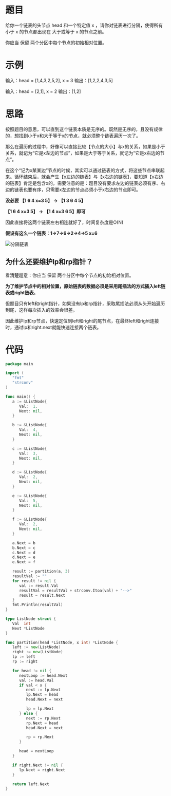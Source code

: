 # 题目

给你一个链表的头节点 head 和一个特定值 x ，请你对链表进行分隔，使得所有 小于 x 的节点都出现在 大于或等于 x 的节点之前。

你应当 保留 两个分区中每个节点的初始相对位置。

# 示例

输入：head = [1,4,3,2,5,2], x = 3
输出：[1,2,2,4,3,5]

输入：head = [2,1], x = 2
输出：[1,2]

# 思路

按照题目的意思，可以直到这个链表本质是无序的。既然是无序的，且没有规律的，想找到小于x和大于等于x的节点，就必须整个链表遍历一次了。

那么在遍历的过程中，好像可以直接比较【节点的大小】与x的关系，如果是小于关系，就记为“它是x左边的节点”，如果是大于等于关系，就记为“它是x右边的节点”。

在这个“记为x某某边”节点的时候，其实可以通过链表的方式，将这些节点串联起来。循环结束后，就会产生【x左边的链表】与【x右边的链表】，要知道【x右边的链表】肯定是包含x的。需要注意的是：题目没有要求左边的链表必须有序、右边的链表也要有序，只需要x左边的节点必须小于x右边的节点即可。

**没必要 【1 6 4 x=3  5】 → 【1 3 6 4 5】**

**【1 6 4 x=3  5】 → 【1 4 x=3 6 5】即可**

因此直接将这两个链表左右相连就好了，时间复杂度是O(N)

**假设有这么一个链表：1→7→6→2→4→5	x=6**

![分隔链表](https://user-images.githubusercontent.com/48977889/196713587-a9620962-00ac-4649-a8f0-33dbbdea9d1f.jpg)

## 为什么还要维护lp和rp指针？

看清楚题意：你应当 保留 两个分区中每个节点的初始相对位置。

**为了维护节点中的相对位置，原始链表的数据必须是采用尾插法的方式插入left链表或right链表**。

但题目只有left和right指针，如果没有lp和rp指针，采取尾插法必须从头开始遍历到尾，这样每次插入的效率会很差。

因此维护lp和rp节点，快速定位到left和right的尾节点，在最终left和right连接时，通过lp和right.next就能快速连接两个链表。

# 代码

```go
package main

import (
   "fmt"
   "strconv"
)

func main() {
   a := &ListNode{
      Val:  1,
      Next: nil,
   }

   b := &ListNode{
      Val:  4,
      Next: nil,
   }

   c := &ListNode{
      Val:  3,
      Next: nil,
   }

   d := &ListNode{
      Val:  2,
      Next: nil,
   }

   e := &ListNode{
      Val:  5,
      Next: nil,
   }

   f := &ListNode{
      Val:  2,
      Next: nil,
   }

   a.Next = b
   b.Next = c
   c.Next = d
   d.Next = e
   e.Next = f

   result := partition(a, 3)
   resultVal := ""
   for result != nil {
      val := result.Val
      resultVal = resultVal + strconv.Itoa(val) + "-->"
      result = result.Next
   }
   fmt.Println(resultVal)
}

type ListNode struct {
   Val  int
   Next *ListNode
}

func partition(head *ListNode, x int) *ListNode {
   left := new(ListNode)
   right := new(ListNode)
   lp := left
   rp := right

   for head != nil {
      nextLoop := head.Next
      val := head.Val
      if val < x {
         next := lp.Next
         lp.Next = head
         head.Next = next

         lp = lp.Next
      } else {
         next := rp.Next
         rp.Next = head
         head.Next = next

         rp = rp.Next
      }

      head = nextLoop
   }

   if right.Next != nil {
      lp.Next = right.Next
   }

   return left.Next
}
```
